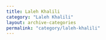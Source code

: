 ```yaml
---
title: Laleh Khalili
category: "Laleh Khalili"
layout: archive-categories
permalink: "category/laleh-khalili"
---
```

